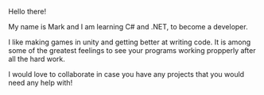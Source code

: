 Hello there!

My name is Mark and I am learning C# and .NET, to become a developer.

I like making games in unity and getting better at writing code. 
It is among some of the greatest feelings to see your programs working propperly after all the hard work. 

I would love to collaborate in case you have any projects that you would need any help with!
